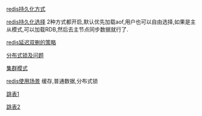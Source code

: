 [redis持久化方式](https://blog.csdn.net/qq_34272760/article/details/123790139)

[redis持久化选择](https://www.cnblogs.com/dplog/p/15923157.html)
2种方式都开启,默认优先加载aof,用户也可以自由选择,如果是主从模式,可以加载RDB,然后去主节点同步数据就行了.

[redis延迟双删的策略](https://www.cnblogs.com/tiancai/p/15901210.html)

[分布式锁及问题](https://blog.csdn.net/Me_xuan/article/details/124418176)

[集群模式](https://www.jb51.net/article/224568.htm)

[redis使用场景](https://mp.weixin.qq.com/s/2YqkwP-R3BAqh1kmhhW_AQ) 缓存,普通数据,分布式锁

[跳表1](https://blog.csdn.net/yjw123456/article/details/105159817/)

[跳表2](https://baijiahao.baidu.com/s?id=1710441201075985657&wfr=spider&for=pc)








